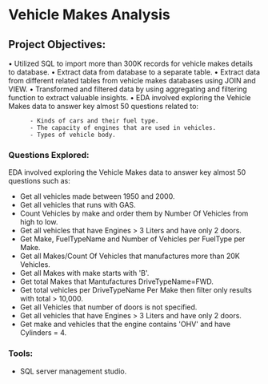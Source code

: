 # Vehicle Makes Analysis 

## Project Objectives:
•	Utilized SQL to import more than 300K records for vehicle makes details to database.
•	Extract data from database to a separate table.
•	Extract data from different related tables from vehicle makes databases using JOIN and VIEW.
•	Transformed and filtered data by using aggregating and filtering function to extract valuable insights.
     •	EDA involved exploring the Vehicle Makes data to answer key almost 50 questions related to:
     
          -	Kinds of cars and their fuel type.
          -	The capacity of engines that are used in vehicles.
          -	Types of vehicle body.



### Questions Explored:

EDA involved exploring the Vehicle Makes data to answer key almost 50 questions such as: 

- Get all vehicles made between 1950 and 2000.
- Get all vehicles that runs with GAS.
- Count Vehicles by make and order them by Number Of Vehicles from high to low.
- Get all vehicles that have Engines > 3 Liters and have only 2 doors.
- Get Make, FuelTypeName and Number of Vehicles per FuelType per Make.
- Get all Makes/Count Of Vehicles that manufactures more than 20K Vehicles.
- Get all Makes with make starts with 'B'.
- Get total Makes that Mantufactures DriveTypeName=FWD.
- Get total vehicles per DriveTypeName Per Make then filter only results with total > 10,000.
- Get all Vehicles that number of doors is not specified.
- Get all vehicles that have Engines > 3 Liters and have only 2 doors.
- Get make and vehicles that the engine contains 'OHV' and have Cylinders = 4.


### Tools:
- SQL server management studio.



